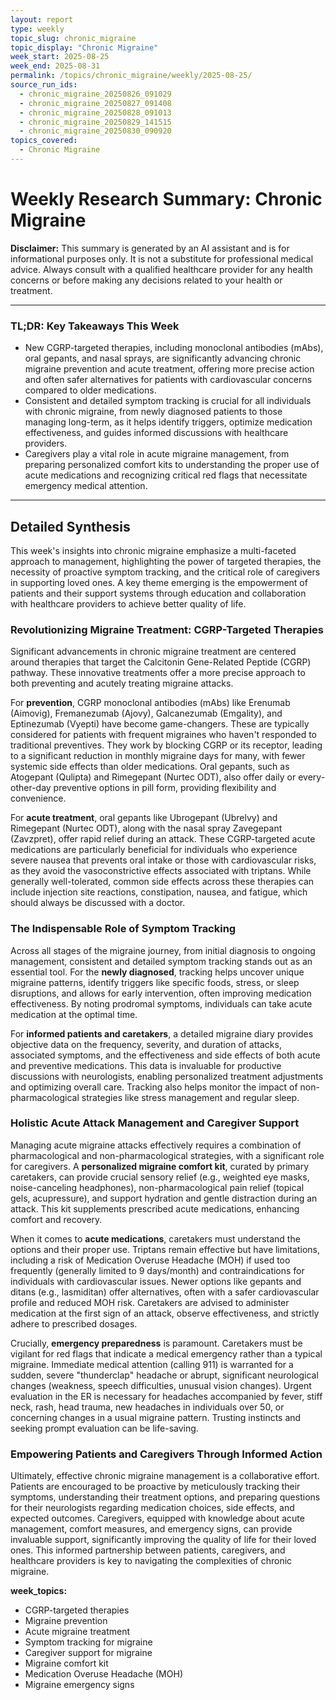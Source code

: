 ```yaml
---
layout: report
type: weekly
topic_slug: chronic_migraine
topic_display: "Chronic Migraine"
week_start: 2025-08-25
week_end: 2025-08-31
permalink: /topics/chronic_migraine/weekly/2025-08-25/
source_run_ids:
  - chronic_migraine_20250826_091029
  - chronic_migraine_20250827_091408
  - chronic_migraine_20250828_091013
  - chronic_migraine_20250829_141515
  - chronic_migraine_20250830_090920
topics_covered:
  - Chronic Migraine
---
```


# Weekly Research Summary: Chronic Migraine

**Disclaimer:** This summary is generated by an AI assistant and is for informational purposes only. It is not a substitute for professional medical advice. Always consult with a qualified healthcare provider for any health concerns or before making any decisions related to your health or treatment.

---

### **TL;DR: Key Takeaways This Week**

-   New CGRP-targeted therapies, including monoclonal antibodies (mAbs), oral gepants, and nasal sprays, are significantly advancing chronic migraine prevention and acute treatment, offering more precise action and often safer alternatives for patients with cardiovascular concerns compared to older medications.
-   Consistent and detailed symptom tracking is crucial for all individuals with chronic migraine, from newly diagnosed patients to those managing long-term, as it helps identify triggers, optimize medication effectiveness, and guides informed discussions with healthcare providers.
-   Caregivers play a vital role in acute migraine management, from preparing personalized comfort kits to understanding the proper use of acute medications and recognizing critical red flags that necessitate emergency medical attention.

---

## Detailed Synthesis

This week's insights into chronic migraine emphasize a multi-faceted approach to management, highlighting the power of targeted therapies, the necessity of proactive symptom tracking, and the critical role of caregivers in supporting loved ones. A key theme emerging is the empowerment of patients and their support systems through education and collaboration with healthcare providers to achieve better quality of life.

### Revolutionizing Migraine Treatment: CGRP-Targeted Therapies

Significant advancements in chronic migraine treatment are centered around therapies that target the Calcitonin Gene-Related Peptide (CGRP) pathway. These innovative treatments offer a more precise approach to both preventing and acutely treating migraine attacks.

For **prevention**, CGRP monoclonal antibodies (mAbs) like Erenumab (Aimovig), Fremanezumab (Ajovy), Galcanezumab (Emgality), and Eptinezumab (Vyepti) have become game-changers. These are typically considered for patients with frequent migraines who haven't responded to traditional preventives. They work by blocking CGRP or its receptor, leading to a significant reduction in monthly migraine days for many, with fewer systemic side effects than older medications. Oral gepants, such as Atogepant (Qulipta) and Rimegepant (Nurtec ODT), also offer daily or every-other-day preventive options in pill form, providing flexibility and convenience.

For **acute treatment**, oral gepants like Ubrogepant (Ubrelvy) and Rimegepant (Nurtec ODT), along with the nasal spray Zavegepant (Zavzpret), offer rapid relief during an attack. These CGRP-targeted acute medications are particularly beneficial for individuals who experience severe nausea that prevents oral intake or those with cardiovascular risks, as they avoid the vasoconstrictive effects associated with triptans. While generally well-tolerated, common side effects across these therapies can include injection site reactions, constipation, nausea, and fatigue, which should always be discussed with a doctor.

### The Indispensable Role of Symptom Tracking

Across all stages of the migraine journey, from initial diagnosis to ongoing management, consistent and detailed symptom tracking stands out as an essential tool. For the **newly diagnosed**, tracking helps uncover unique migraine patterns, identify triggers like specific foods, stress, or sleep disruptions, and allows for early intervention, often improving medication effectiveness. By noting prodromal symptoms, individuals can take acute medication at the optimal time.

For **informed patients and caretakers**, a detailed migraine diary provides objective data on the frequency, severity, and duration of attacks, associated symptoms, and the effectiveness and side effects of both acute and preventive medications. This data is invaluable for productive discussions with neurologists, enabling personalized treatment adjustments and optimizing overall care. Tracking also helps monitor the impact of non-pharmacological strategies like stress management and regular sleep.

### Holistic Acute Attack Management and Caregiver Support

Managing acute migraine attacks effectively requires a combination of pharmacological and non-pharmacological strategies, with a significant role for caregivers. A **personalized migraine comfort kit**, curated by primary caretakers, can provide crucial sensory relief (e.g., weighted eye masks, noise-canceling headphones), non-pharmacological pain relief (topical gels, acupressure), and support hydration and gentle distraction during an attack. This kit supplements prescribed acute medications, enhancing comfort and recovery.

When it comes to **acute medications**, caretakers must understand the options and their proper use. Triptans remain effective but have limitations, including a risk of Medication Overuse Headache (MOH) if used too frequently (generally limited to 9 days/month) and contraindications for individuals with cardiovascular issues. Newer options like gepants and ditans (e.g., lasmiditan) offer alternatives, often with a safer cardiovascular profile and reduced MOH risk. Caretakers are advised to administer medication at the first sign of an attack, observe effectiveness, and strictly adhere to prescribed dosages.

Crucially, **emergency preparedness** is paramount. Caretakers must be vigilant for red flags that indicate a medical emergency rather than a typical migraine. Immediate medical attention (calling 911) is warranted for a sudden, severe "thunderclap" headache or abrupt, significant neurological changes (weakness, speech difficulties, unusual vision changes). Urgent evaluation in the ER is necessary for headaches accompanied by fever, stiff neck, rash, head trauma, new headaches in individuals over 50, or concerning changes in a usual migraine pattern. Trusting instincts and seeking prompt evaluation can be life-saving.

### Empowering Patients and Caregivers Through Informed Action

Ultimately, effective chronic migraine management is a collaborative effort. Patients are encouraged to be proactive by meticulously tracking their symptoms, understanding their treatment options, and preparing questions for their neurologists regarding medication choices, side effects, and expected outcomes. Caregivers, equipped with knowledge about acute management, comfort measures, and emergency signs, can provide invaluable support, significantly improving the quality of life for their loved ones. This informed partnership between patients, caregivers, and healthcare providers is key to navigating the complexities of chronic migraine.

**week_topics:**
- CGRP-targeted therapies
- Migraine prevention
- Acute migraine treatment
- Symptom tracking for migraine
- Caregiver support for migraine
- Migraine comfort kit
- Medication Overuse Headache (MOH)
- Migraine emergency signs
